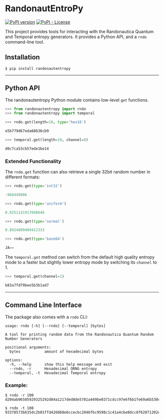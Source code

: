 # RandonautEntroPy

[![PyPI version](https://badge.fury.io/py/randonautentropy.svg)](https://pypi.org/project/randonautentropy/) [![PyPI - License](https://img.shields.io/pypi/l/randonautentropy)](https://pypi.org/project/randonautentropy/)

This project provides tools for interacting with the Randonautica Quantum and Temporal entropy generators. It provides a Python API, and a `rndo` command-line tool.

## Installation

```
$ pip install randonautentropy
```

---

## Python API

The randonautentropy Python module contains low-level `get` functions.

```Python
>>> from randonautentropy import rndo
>>> from randonautentropy import temporal

>>> rndo.get(length=10, type='hex16')

e5b779d67eda68636cb9

>>> temporal.get(length=10, channel=0)

d0c7ca53cb57ede1be14
```

### Extended Functionality

The `rndo.get` function can also retrieve a single 32bit random number in different formats:
```Python
>>> rndo.get(type='int32')

-968449906

>>> rndo.get(type='uniform')

0.9251141917698646

>>> rndo.get(type='normal')

0.8924809489412333

>>> rndo.get(type='base64')

JA==
```
The `temporal.get` method can switch from the default high quality entropy mode to a faster but slightly lower entropy mode by switching its `channel` to 1.

```Python
>>> temporal.get(channel=1)

b83a7fd79bee5b3b1ad7

```

---

## Command Line Interface

The package also comes with a `rndo` CLI:

```
usage: rndo [-h] [--rndo] [--temporal] [bytes]

A tool for printing random data from the Randonautica Quantum Random Number Generators

positional arguments:
  bytes           amount of hexadecimal bytes

options:
  -h, --help      show this help message and exit
  --rndo, -r      Hexadecimal QRNG entropy
  --temporal, -t  Hexadecimal Temporal entropy
  ```

  ### Example:

  ```
  $ rndo -r 100
  d204ab96505929325292d84a1217ded8de5781a449be0371cdcc97e6f6b1fe69a6b530cdf7112250172e573fe7b42b9e89fe42eef198cce0ec7a427b74f59b7b7a3d8ecabfc0f0051fe06104b1dd7f2a7d1626d7f66aac5afe002bdb255ec136d52405c2

  $ rndo -t 100
  93378573b635dc2b01ffd426068e6ccecbc2046fbc9598c1c41a4cbe0dcc8f62071202ea72d05b83581e8cd968cbd099ee0ccf37e9fbcd7d476bd4da6b1965434fc1a65302c732a06b6e5cebff37101a21926a34f1b236a4660a599c6ec93ae7296176fc
  ```